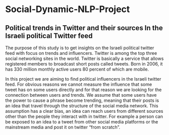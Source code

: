 # Social-Dynamic-NLP-Project
## Political trends in Twitter and their sources In the Israeli political Twitter feed

The purpose of this study is to get insights on the Israeli political twitter feed with focus on trends and influencers. Twitter is among the top three social networking sites in the world. Twitter is basically a service that allows registered members to broadcast short posts called tweets. Born in 2006, it has 330 million monthly active users 80 percent of which are mobile.

In this project we are aiming to find political influencers in the Israeli twitter feed. For obvious reasons we cannot measure the influence that some tweet has on some users directly and for that reason we are looking for the connection between users and trends. We assume that some users have the power to cause a phrase become trending, meaning that their posts is an idea that travel through the structure of the social media network. This assumption has a clear bias, an idea can reach users from different sources other than the people they interact with in twitter. For example a person can be exposed to an idea to a tweet from other social media platforms or the
mainstream media and post it on twitter “from scratch”.
